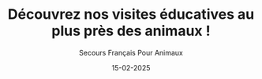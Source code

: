 ---
title: "Découvrez nos visites éducatives au plus près des animaux !"
slug: "visites-educatives"
date: "15-02-2025"
author: "Secours Français Pour Animaux"
image: "/Visites_educatives.jpg"
text1: |
  Dès le début du mois de mars, si les conditions météorologiques le permettent, nous aurons le plaisir d'ouvrir nos portes pour des visites éducatives uniques. Une expérience immersive qui vous permettra de découvrir des animaux fascinants et d'en apprendre davantage sur leur histoire et leur mode de vie.
text2: |
  Une expérience enrichissante pour toute la famille. 
  Venez partager un moment de détente et de découverte en famille ou entre amis ! Accompagnés de notre animateur passionné, vous pourrez observer des espèces surprenantes, dont certaines que vous n'avez probablement jamais croisées auparavant. Il vous présentera chaque animal et vous racontera son histoire depuis son arrivée parmi nous.
text3: |
  Informations pratiques.
  Les visites sont disponibles uniquement sur rendez-vous les mercredis et dimanches après-midi. Pensez à planifier votre visite à l'avance pour garantir votre place !
text4: |
  Tarifs :  
  - Visite auprès des animaux : 10€
  - Visite + Atelier créatif + Collation : 15€
text5: |
  Pour réserver, contactez-nous au 06.69.97.76.41.
  Ne manquez pas cette opportunité de vivre un moment unique au plus près des animaux !
text6: |
  
---